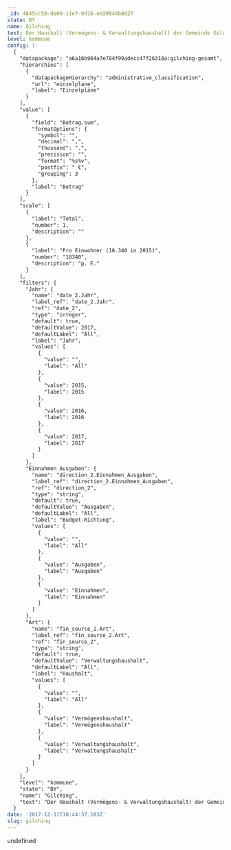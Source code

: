 ```yaml
---
_id: 4845cc50-de60-11e7-9d16-ed20949b8d27
state: BY
name: Gilching
text: Der Haushalt (Vermögens- & Verwaltungshaushalt) der Gemeinde Gilching!
level: kommune
config: |-
  {
    "datapackage": "a6a16b964a7e784f99adecc47f26318a:gilching-gesamt",
    "hierarchies": [
      {
        "datapackageHierarchy": "administrative_classification",
        "url": "einzelplane",
        "label": "Einzelpläne"
      }
    ],
    "value": [
      {
        "field": "Betrag.sum",
        "formatOptions": {
          "symbol": "",
          "decimal": ",",
          "thousand": ".",
          "precision": "",
          "format": "%s%v",
          "postfix": " €",
          "grouping": 3
        },
        "label": "Betrag"
      }
    ],
    "scale": [
      {
        "label": "Total",
        "number": 1,
        "description": ""
      },
      {
        "label": "Pro Einwohner (18.340 in 2015)",
        "number": "18340",
        "description": "p. E."
      }
    ],
    "filters": {
      "Jahr": {
        "name": "date_2.Jahr",
        "label_ref": "date_2.Jahr",
        "ref": "date_2",
        "type": "integer",
        "default": true,
        "defaultValue": 2017,
        "defaultLabel": "All",
        "label": "Jahr",
        "values": [
          {
            "value": "",
            "label": "All"
          },
          {
            "value": 2015,
            "label": 2015
          },
          {
            "value": 2016,
            "label": 2016
          },
          {
            "value": 2017,
            "label": 2017
          }
        ]
      },
      "Einnahmen Ausgaben": {
        "name": "direction_2.Einnahmen_Ausgaben",
        "label_ref": "direction_2.Einnahmen_Ausgaben",
        "ref": "direction_2",
        "type": "string",
        "default": true,
        "defaultValue": "Ausgaben",
        "defaultLabel": "All",
        "label": "Budget-Richtung",
        "values": [
          {
            "value": "",
            "label": "All"
          },
          {
            "value": "Ausgaben",
            "label": "Ausgaben"
          },
          {
            "value": "Einnahmen",
            "label": "Einnahmen"
          }
        ]
      },
      "Art": {
        "name": "fin_source_2.Art",
        "label_ref": "fin_source_2.Art",
        "ref": "fin_source_2",
        "type": "string",
        "default": true,
        "defaultValue": "Verwaltungshaushalt",
        "defaultLabel": "All",
        "label": "Haushalt",
        "values": [
          {
            "value": "",
            "label": "All"
          },
          {
            "value": "Vermögenshaushalt",
            "label": "Vermögenshaushalt"
          },
          {
            "value": "Verwaltungshaushalt",
            "label": "Verwaltungshaushalt"
          }
        ]
      }
    },
    "level": "kommune",
    "state": "BY",
    "name": "Gilching",
    "text": "Der Haushalt (Vermögens- & Verwaltungshaushalt) der Gemeinde Gilching!"
  }
date: '2017-12-11T10:44:37.103Z'
slug: gilching
---
```

undefined
